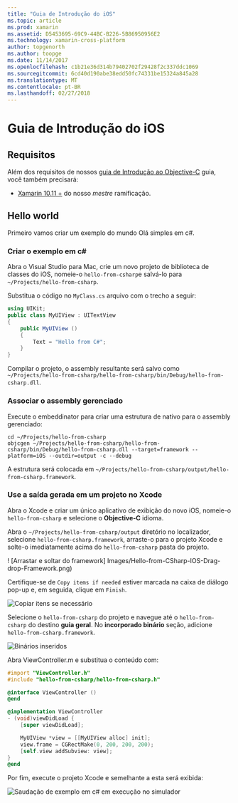 ```yaml
---
title: "Guia de Introdução do iOS"
ms.topic: article
ms.prod: xamarin
ms.assetid: D5453695-69C9-44BC-B226-5B86950956E2
ms.technology: xamarin-cross-platform
author: topgenorth
ms.author: toopge
ms.date: 11/14/2017
ms.openlocfilehash: c1b21e36d314b79402702f29428f2c337ddc1069
ms.sourcegitcommit: 6cd40d190abe38edd50fc74331be15324a845a28
ms.translationtype: MT
ms.contentlocale: pt-BR
ms.lasthandoff: 02/27/2018
---
```

# <a name="getting-started-with-ios"></a>Guia de Introdução do iOS


## <a name="requirements"></a>Requisitos

Além dos requisitos de nossos [guia de Introdução ao Objective-C](~/tools/dotnet-embedding/get-started/objective-c/index.md) guia, você também precisará:

* [Xamarin 10.11 +](https://jenkins.mono-project.com/view/Xamarin.MaciOS/job/xamarin-macios-builds-master/) do nosso _mestre_ ramificação.

## <a name="hello-world"></a>Hello world

Primeiro vamos criar um exemplo do mundo Olá simples em c#.

### <a name="create-c-sample"></a>Criar o exemplo em c#

Abra o Visual Studio para Mac, crie um novo projeto de biblioteca de classes do iOS, nomeie-o `hello-from-csharp`e salvá-lo para `~/Projects/hello-from-csharp`.

Substitua o código no `MyClass.cs` arquivo com o trecho a seguir:

```csharp
using UIKit;
public class MyUIView : UITextView
{
    public MyUIView ()
    {
        Text = "Hello from C#";
    }
}
```

Compilar o projeto, o assembly resultante será salvo como `~/Projects/hello-from-csharp/hello-from-csharp/bin/Debug/hello-from-csharp.dll`.

### <a name="bind-the-managed-assembly"></a>Associar o assembly gerenciado

Execute o embeddinator para criar uma estrutura de nativo para o assembly gerenciado:

```shell
cd ~/Projects/hello-from-csharp
objcgen ~/Projects/hello-from-csharp/hello-from-csharp/bin/Debug/hello-from-csharp.dll --target=framework --platform=iOS --outdir=output -c --debug
```

A estrutura será colocada em `~/Projects/hello-from-csharp/output/hello-from-csharp.framework`.

### <a name="use-the-generated-output-in-an-xcode-project"></a>Use a saída gerada em um projeto no Xcode

Abra o Xcode e criar um único aplicativo de exibição do novo iOS, nomeie-o `hello-from-csharp` e selecione o **Objective-C** idioma.

Abra o `~/Projects/hello-from-csharp/output` diretório no localizador, selecione `hello-from-csharp.framework`, arraste-o para o projeto Xcode e solte-o imediatamente acima do `hello-from-csharp` pasta do projeto.

! [Arrastar e soltar do framework] Images/Hello-from-CSharp-IOS-Drag-drop-Framework.png)

Certifique-se de `Copy items if needed` estiver marcada na caixa de diálogo pop-up e, em seguida, clique em `Finish`.

![Copiar itens se necessário](ios-images/hello-from-csharp-ios-copy-items-if-needed.png)

Selecione o `hello-from-csharp` do projeto e navegue até o `hello-from-csharp` do destino **guia geral**. No **incorporado binário** seção, adicione `hello-from-csharp.framework`.

![Binários inseridos](ios-images/hello-from-csharp-ios-embedded-binaries.png)

Abra ViewController.m e substitua o conteúdo com:

```objective-c
#import "ViewController.h"
#include "hello-from-csharp/hello-from-csharp.h"

@interface ViewController ()
@end

@implementation ViewController
- (void)viewDidLoad {
    [super viewDidLoad];

    MyUIView *view = [[MyUIView alloc] init];
    view.frame = CGRectMake(0, 200, 200, 200);
    [self.view addSubview: view];
}
@end
```

Por fim, execute o projeto Xcode e semelhante a esta será exibida:

![Saudação de exemplo em c# em execução no simulador](ios-images/hello-from-csharp-ios.png)
